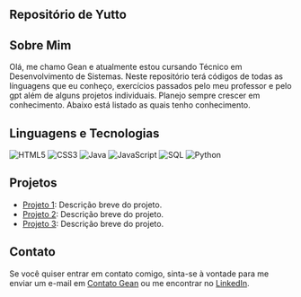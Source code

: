   ## Repositório de Yutto

## Sobre Mim

Olá, me chamo Gean e atualmente estou cursando Técnico em Desenvolvimento de Sistemas.
Neste repositório terá códigos de todas as línguagens que eu conheço, exercícios passados pelo
meu professor e pelo gpt além de alguns projetos individuais. Planejo sempre crescer em conhecimento. Abaixo está listado as quais
tenho conhecimento.

## Linguagens e Tecnologias

<div>
    <img src="https://img.icons8.com/color/48/000000/html-5.png" alt="HTML5">
    <img src="https://img.icons8.com/color/48/000000/css3.png" alt="CSS3">
    <img src="https://img.icons8.com/color/48/000000/java-coffee-cup-logo.png" alt="Java">
    <img src="https://img.icons8.com/color/48/000000/javascript.png" alt="JavaScript">
    <img src="https://img.icons8.com/color/48/000000/sql.png" alt="SQL">
    <img src="https://img.icons8.com/color/48/000000/python.png" alt="Python">
</div>

## Projetos

- [Projeto 1](link_para_o_projeto_1): Descrição breve do projeto.
- [Projeto 2](link_para_o_projeto_2): Descrição breve do projeto.
- [Projeto 3](link_para_o_projeto_3): Descrição breve do projeto.

## Contato

Se você quiser entrar em contato comigo, sinta-se à vontade para me enviar um e-mail em [Contato Gean](mailto:contatogeanpls@gmail.com) ou me encontrar no [LinkedIn]([link_para_seu_perfil_no_LinkedIn](https://www.linkedin.com/in/gean-carlos-b24651266?utm_source=share&utm_campaign=share_via&utm_content=profile&utm_medium=android_app)]).
